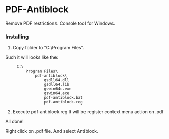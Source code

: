 # PDF-Antiblock
Remove PDF restrictions. Console tool for Windows.

### Installing

1. Copy folder to "C:\Program Files".

Such it will looks like the:
```
     C:\
         Program Files\
             pdf-antiblock\
                 gsdll64.dll
                 gsdll64.lib
                 gswin64c.exe
                 gswin64.exe
                 pdf-antiblock.bat
                 pdf-antiblock.reg
```

2. Execute pdf-antiblock.reg
     It will be register context menu action on .pdf

All done!

Right click on .pdf file. And select Antiblock.

